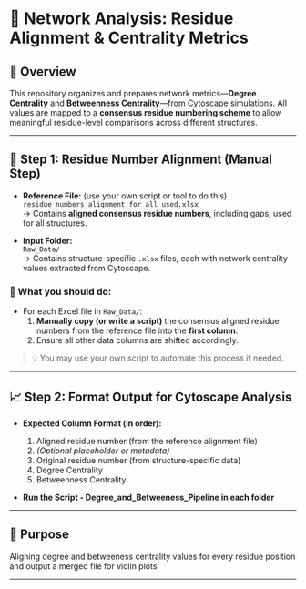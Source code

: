 # 🧬 Network Analysis: Residue Alignment & Centrality Metrics

## 📁 Overview

This repository organizes and prepares network metrics—**Degree Centrality** and **Betweenness Centrality**—from Cytoscape simulations. All values are mapped to a **consensus residue numbering scheme** to allow meaningful residue-level comparisons across different structures.

---

## 🔄 Step 1: Residue Number Alignment (Manual Step)

- **Reference File:**  (use your own script or tool to do this)
  `residue_numbers_alignment_for_all_used.xlsx`  
  → Contains **aligned consensus residue numbers**, including gaps, used for all structures.

- **Input Folder:**  
  `Raw_Data/`  
  → Contains structure-specific `.xlsx` files, each with network centrality values extracted from Cytoscape.

### 📌 What you should do:
- For each Excel file in `Raw_Data/`:
  1. **Manually copy (or write a script)** the consensus aligned residue numbers from the reference file into the **first column**.
  2. Ensure all other data columns are shifted accordingly.

> 💡 You may use your own script to automate this process if needed.

---

## 📈 Step 2: Format Output for Cytoscape Analysis

- **Expected Column Format (in order):**
  1. Aligned residue number (from the reference alignment file)
  2. *(Optional placeholder or metadata)*
  3. Original residue number (from structure-specific data)
  4. Degree Centrality
  5. Betweenness Centrality

- **Run the Script - Degree_and_Betweeness_Pipeline in each folder**  

---

## 🧪 Purpose

Aligning degree and betweeness centrality values for every residue position and output a merged file for violin plots 

---